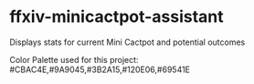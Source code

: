 # ffxiv-minicactpot-assistant
Displays stats for current Mini Cactpot and potential outcomes

Color Palette used for this project:
#CBAC4E,#9A9045,#3B2A15,#120E06,#69541E